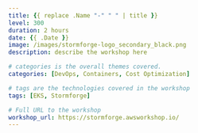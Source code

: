 ```yaml
---
title: {{ replace .Name "-" " " | title }}
level: 300
duration: 2 hours
date: {{ .Date }}
image: /images/stormforge-logo_secondary_black.png
description: describe the workshop here

# categories is the overall themes covered. 
categories: [DevOps, Containers, Cost Optimization]

# tags are the technologies covered in the workshop
tags: [EKS, Stormforge]

# Full URL to the workshop
workshop_url: https://stormforge.awsworkshop.io/
---
```

